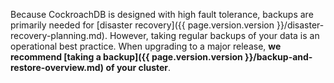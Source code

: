 Because CockroachDB is designed with high fault tolerance, backups are primarily needed for [disaster recovery]({{ page.version.version }}/disaster-recovery-planning.md). However, taking regular backups of your data is an operational best practice. When upgrading to a major release, **we recommend [taking a backup]({{ page.version.version }}/backup-and-restore-overview.md) of your cluster**.